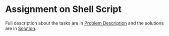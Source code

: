 # Assignment on Shell Script

Full description about the tasks are in [Problem Description](https://github.com/Shukti042/Operating-System/blob/master/Nachos%203/Problem%20specs.pdf) and the solutions are in [Solution](https://github.com/Shukti042/Operating-System/tree/master/Nachos%203/Solution). 